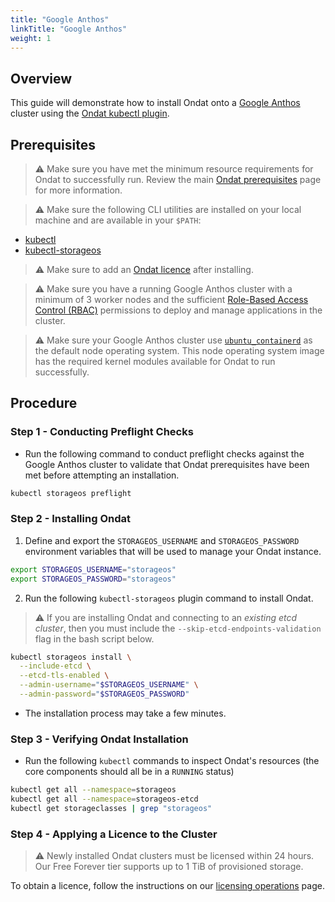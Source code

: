 ```yaml
---
title: "Google Anthos"
linkTitle: "Google Anthos"
weight: 1
---
```


## Overview

This guide will demonstrate how to install Ondat onto a [Google Anthos](https://cloud.google.com/anthos) cluster using the [Ondat kubectl plugin](https://docs.ondat.io/docs/reference/kubectl-plugin/).

## Prerequisites

> ⚠️ Make sure you have met the minimum resource requirements for Ondat to successfully run. Review the main [Ondat prerequisites](https://docs.ondat.io/docs/prerequisites/) page for more information.

> ⚠️ Make sure the following CLI utilities are installed on your local machine and are available in your `$PATH`:
>
* [kubectl](https://kubernetes.io/docs/tasks/tools/#kubectl)
* [kubectl-storageos](https://docs.ondat.io/docs/reference/kubectl-plugin/)

> ⚠️ Make sure to add an [Ondat licence](/docs/operations/licensing/) after installing.

> ⚠️ Make sure you have a running Google Anthos cluster with a minimum of 3 worker nodes and the sufficient [Role-Based Access Control (RBAC)](https://kubernetes.io/docs/reference/access-authn-authz/rbac/) permissions to deploy and manage applications in the cluster.

> ⚠️ Make sure your Google Anthos cluster use [`ubuntu_containerd`](https://cloud.google.com/anthos/clusters/docs/on-prem/1.8/concepts/using-containerd) as the default node operating system. This node operating system image has the required kernel modules available for Ondat to run successfully.

## Procedure

### Step 1 - Conducting Preflight Checks

* Run the following command to conduct preflight checks against the Google Anthos cluster to validate that Ondat prerequisites have been met before attempting an installation.

```bash
kubectl storageos preflight
```

### Step 2 - Installing Ondat

1. Define and export the `STORAGEOS_USERNAME` and `STORAGEOS_PASSWORD` environment variables that will be used to manage your Ondat instance.

```bash
export STORAGEOS_USERNAME="storageos"
export STORAGEOS_PASSWORD="storageos"
```

2. Run the following  `kubectl-storageos` plugin command to install Ondat.

> ⚠️ If you are installing Ondat and connecting to an *existing etcd cluster*, then you must include the `--skip-etcd-endpoints-validation` flag in the bash script below.

```bash
kubectl storageos install \
  --include-etcd \
  --etcd-tls-enabled \
  --admin-username="$STORAGEOS_USERNAME" \
  --admin-password="$STORAGEOS_PASSWORD"
```

* The installation process may take a few minutes.

### Step 3 - Verifying Ondat Installation

* Run the following `kubectl` commands to inspect Ondat's resources (the core components should all be in a `RUNNING` status)

```bash
kubectl get all --namespace=storageos
kubectl get all --namespace=storageos-etcd
kubectl get storageclasses | grep "storageos"
```

### Step 4 - Applying a Licence to the Cluster

> ⚠️ Newly installed Ondat clusters must be licensed within 24 hours. Our Free Forever tier supports up to 1 TiB of provisioned storage.

To obtain a licence, follow the instructions on our [licensing operations](/docs/operations/licensing) page.
